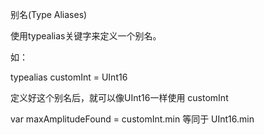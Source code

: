 别名(Type Aliases)

使用typealias关键字来定义一个别名。

如：

 typealias customInt = UInt16

定义好这个别名后，就可以像UInt16一样使用 customInt

var maxAmplitudeFound = customInt.min 等同于 UInt16.min